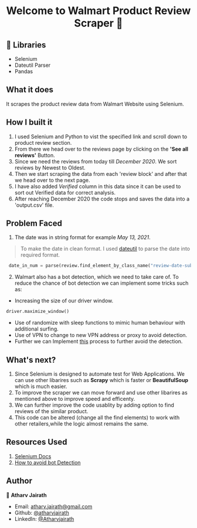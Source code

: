 
<h1 align="center">Welcome to Walmart Product Review Scraper 👋</h1>

## 🚀 Libraries
- Selenium
- Dateutil Parser
- Pandas

## What it does
It scrapes the product review data from Walmart Website using Selenium.

## How I built it

1. I used Selenium and Python to vist the specified link and scroll down to product review section.
2. From there we head over to the reviews page by clicking on the **'See all reviews'** Button.
3. Since we need the reviews from today till *December 2020*. We sort reviews by Newest to Oldest.
4. Then we start scraping the data from each 'review block' and after that we head over to the next page.
5. I have also added _Verified_ column in this data since it can be used to sort out Verified data for correct analysis.
6. After reaching December 2020 the code stops and saves the data into a 'output.csv' file.

## Problem Faced 
1. The date was in string format for example *May 13, 2021*.
> To make the date in clean format. I used [dateutil](https://dateutil.readthedocs.io/en/stable/) to parse the date into required format.
~~~~py
 date_in_num = parse(review.find_element_by_class_name("review-date-submissionTime").get_attribute("content"))
~~~~

2. Walmart also has a bot detection, which we need to take care of. To reduce the chance of bot detection we can implement some tricks such as:
* Increasing the size of our driver window.
```py
driver.maximize_window()
```
* Use of randomize with sleep functions to mimic human behaviour with additional surfing.
* Use of VPN to change to new VPN address or proxy to avoid detection.
* Further we can Implement [this](https://stackoverflow.com/questions/33225947/can-a-website-detect-when-you-are-using-selenium-with-chromedriver/41220267) process to further avoid the detection.



## What's next?
1. Since Selenium is designed to automate test for Web Applications. We can use other libarires such as **Scrapy** which is faster or **BeautifulSoup** which is much easier.
2. To improve the scraper we can move forward and use other libarires as mentioned above to improve speed and efficenty.
3. We can further improve the code usablity by adding option to find reviews of the similar product.
4. This code can be altered (change all the find elements) to work with other retailers,while the logic almost remains the same.


## Resources Used
1. [Selenium Docs](https://www.selenium.dev/documentation/en/)
2. [How to avoid bot Detection](http://php8legs.com/en/php-web-scraper/51-how-to-avoid-selenium-webdriver-from-being-detected-as-bot-or-web-spider)

## Author

👤 **Atharv Jairath**

* Email: atharv.jairath@gmail.com
* Github: [@atharvjairath](https://github.com/atharvjairath)
* LinkedIn: [@Atharvjairath](https://www.linkedin.com/in/atharv-jairath-99aa78118/)

